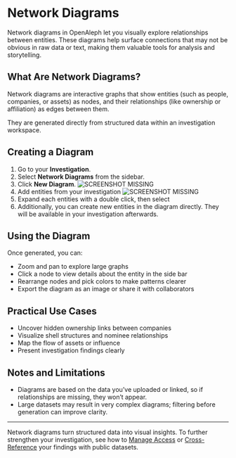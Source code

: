 # Network Diagrams

Network diagrams in OpenAleph let you visually explore relationships between entities. These diagrams help surface connections that may not be obvious in raw data or text, making them valuable tools for analysis and storytelling.

## What Are Network Diagrams?

Network diagrams are interactive graphs that show entities (such as people, companies, or assets) as nodes, and their relationships (like ownership or affiliation) as edges between them.

They are generated directly from structured data within an investigation workspace.

## Creating a Diagram

1. Go to your **Investigation**.
2. Select **Network Diagrams** from the sidebar.
3. Click **New Diagram**.
![SCREENSHOT MISSING](../../assets/images/xxx.png)
4. Add entities from your investigation
![SCREENSHOT MISSING](../../assets/images/xxx.png)
5. Expand each entities with a double click, then select
6. Additionally, you can create new entities in the diagram directly. They will be available in your investigation afterwards.


## Using the Diagram

Once generated, you can:

- Zoom and pan to explore large graphs
- Click a node to view details about the entity in the side bar
- Rearrange nodes and pick colors to make patterns clearer
- Export the diagram as an image or share it with collaborators

## Practical Use Cases

- Uncover hidden ownership links between companies
- Visualize shell structures and nominee relationships
- Map the flow of assets or influence
- Present investigation findings clearly

## Notes and Limitations

- Diagrams are based on the data you’ve uploaded or linked, so if relationships are missing, they won’t appear.
- Large datasets may result in very complex diagrams; filtering before generation can improve clarity.

---

Network diagrams turn structured data into visual insights. To further strengthen your investigation, see how to [Manage Access](manage-access.md) or [Cross-Reference](cross-reference.md) your findings with public datasets.
